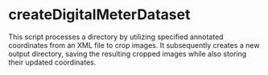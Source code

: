 # createDigitalMeterDataset
This script processes a directory by utilizing specified annotated coordinates from an XML file to crop images. It subsequently creates a new output directory, saving the resulting cropped images while also storing their updated coordinates.
